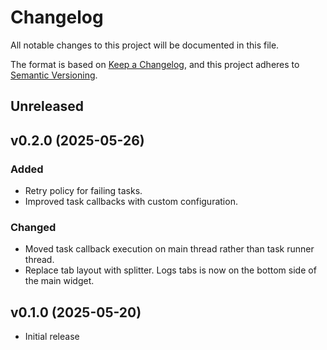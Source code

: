 # Changelog

All notable changes to this project will be documented in this file.

The format is based on [Keep a Changelog](https://keepachangelog.com/en/1.1.0/),
and this project adheres to [Semantic Versioning](https://semver.org/spec/v2.0.0.html).

## Unreleased

## v0.2.0 (2025-05-26)

### Added

- Retry policy for failing tasks.
- Improved task callbacks with custom configuration.

### Changed

- Moved task callback execution on main thread rather than task runner thread.
- Replace tab layout with splitter. Logs tabs is now on the bottom side of the main widget.

## v0.1.0 (2025-05-20)

- Initial release
